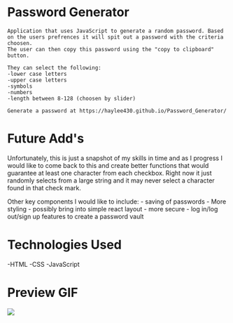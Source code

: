 # Password Generator

    Application that uses JavaScript to generate a random password. Based on the users prefrences it will spit out a password with the criteria choosen.
    The user can then copy this password using the "copy to clipboard" button.

    They can select the following:
    -lower case letters
    -upper case letters
    -symbols
    -numbers
    -length between 8-128 (choosen by slider)

    Generate a password at https://haylee430.github.io/Password_Generator/

# Future Add's 

Unfortunately, this is just a snapshot of my skills in time and as I progress I would like 
to come back to this and create better functions that would guarantee at least one character 
from each checkbox. Right now it just randomly selects from a large string and it may never
select a character found in that check mark.

Other key components I would like to include:
    - saving of passwords
    - More styling - possibly bring into simple react layout
    - more secure
    - log in/log out/sign up features to create a password vault

# Technologies Used

-HTML
-CSS
-JavaScript

# Preview GIF

<img src='assets/images/password_gif.gif' />